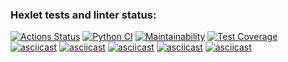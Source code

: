 ### Hexlet tests and linter status:
[![Actions Status](https://github.com/Exsi7/python-project-50/workflows/hexlet-check/badge.svg)](https://github.com/Exsi7/python-project-50/actions)
[![Python CI](https://github.com/Exsi7/python-project-50/actions/workflows/gendiff-ci.yml/badge.svg)](https://github.com/Exsi7/python-project-50/actions/workflows/gendiff-ci.yml)
[![Maintainability](https://api.codeclimate.com/v1/badges/69c3786de4c8553c8b0f/maintainability)](https://codeclimate.com/github/Exsi7/python-project-50/maintainability)
[![Test Coverage](https://api.codeclimate.com/v1/badges/69c3786de4c8553c8b0f/test_coverage)](https://codeclimate.com/github/Exsi7/python-project-50/test_coverage)
[![asciicast](https://asciinema.org/a/XpCtrCEJY7a4slpcZZsBLg53Q.svg)](https://asciinema.org/a/XpCtrCEJY7a4slpcZZsBLg53Q)
[![asciicast](https://asciinema.org/a/sRRpenNf41OC5P6sI5zaCzZtk.svg)](https://asciinema.org/a/sRRpenNf41OC5P6sI5zaCzZtk)
[![asciicast](https://asciinema.org/a/mwpIM0RdK3hql36pY67Xs9fTM.svg)](https://asciinema.org/a/mwpIM0RdK3hql36pY67Xs9fTM)
[![asciicast](https://asciinema.org/a/osEcn7tXKZJuLznhCG0WWQu00.svg)](https://asciinema.org/a/osEcn7tXKZJuLznhCG0WWQu00)
[![asciicast](https://asciinema.org/a/xp8jInjgqPdeYMfYdgCLweEPJ.svg)](https://asciinema.org/a/xp8jInjgqPdeYMfYdgCLweEPJ)